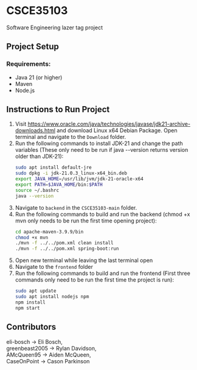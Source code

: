# CSCE35103

Software Engineering lazer tag project

## Project Setup

### Requirements:

- Java 21 (or higher)
- Maven
- Node.js

## Instructions to Run Project

1. Visit https://www.oracle.com/java/technologies/javase/jdk21-archive-downloads.html and download Linux x64 Debian Package. Open terminal and navigate to the `Download` folder.
2. Run the following commands to install JDK-21 and change the path variables (These only need to be run if java --version returns version older than JDK-21):
   ```bash
   sudo apt install default-jre
   sudo dpkg -i jdk-21.0.3_linux-x64_bin.deb
   export JAVA_HOME=/usr/lib/jvm/jdk-21-oracle-x64
   export PATH=$JAVA_HOME/bin:$PATH
   source ~/.bashrc
   java --version
   ```
3. Navigate to `backend` in the `CSCE35103-main` folder.
4. Run the following commands to build and run the backend (chmod +x mvn only needs to be run the first time opening project):
   ```bash
   cd apache-maven-3.9.9/bin
   chmod +x mvn
   ./mvn -f ../../pom.xml clean install
   ./mvn -f ../../pom.xml spring-boot:run 
   ```
5. Open new terminal while leaving the last terminal open
6. Navigate to the `frontend` folder
7. Run the following commands to build and run the frontend (First three commands only need to be run the first time the project is run):
   ```bash
   sudo apt update
   sudo apt install nodejs npm
   npm install
   npm start
   ```
## Contributors

eli-bosch -> Eli Bosch,<br>
greenbeast2005 -> Rylan Davidson,<br>
AMcQueen95 -> Aiden McQueen,<br>
CaseOnPoint -> Cason Parkinson
